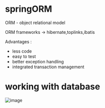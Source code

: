 # springORM
ORM - object relational model

ORM frameworks -> hibernate,toplinks,ibatis

Advantages : 
  - less code
  - easy to test
  - better exception handling
  - integrated transaction management
  

# working with database

![image](https://user-images.githubusercontent.com/36466687/134795778-901eb718-28ca-43e9-aede-fb0dbc3052fb.png)
